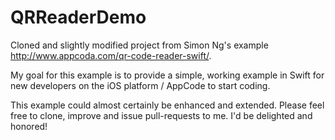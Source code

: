 # QRReaderDemo
Cloned and slightly modified project from Simon Ng's example http://www.appcoda.com/qr-code-reader-swift/.

My goal for this example is to provide a simple, working example in Swift for new developers on the 
iOS platform / AppCode to start coding.

This example could almost certainly be enhanced and extended. Please feel free to clone, improve and issue pull-requests to
me. I'd be delighted and honored!
